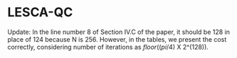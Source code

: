 # LESCA-QC
Update: In the line number 8 of Section IV.C of the paper, it should be 128 in place of 124 because N is 256. However, in the tables, we present the cost correctly, considering number of iterations as _floor_((_pi_/4) X 2^(128)).
